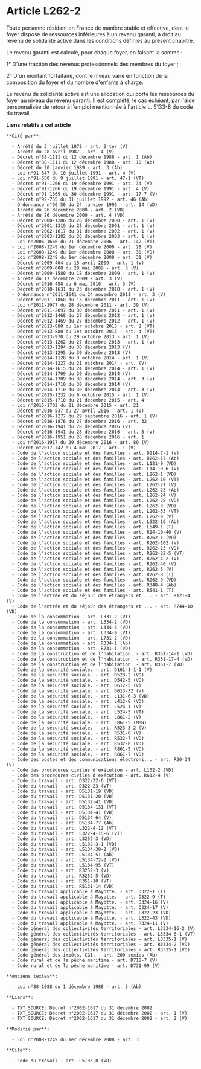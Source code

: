 # Article L262-2

Toute personne résidant en France de manière stable et effective, dont le foyer dispose de ressources inférieures à un revenu
garanti, a droit au revenu de solidarité active dans les conditions définies au présent chapitre. 

Le revenu garanti est calculé, pour chaque foyer, en faisant la somme : 

1° D'une fraction des revenus professionnels des membres du foyer ; 

2° D'un montant forfaitaire, dont le niveau varie en fonction de la composition du foyer et du nombre d'enfants à charge. 

Le revenu de solidarité active est une allocation qui porte les ressources du foyer au niveau du revenu garanti. Il est
complété, le cas échéant, par l'aide personnalisée de retour à l'emploi mentionnée à l'article L. 5133-8 du code du travail.

**Liens relatifs à cet article**

	**Cité par**:

	  - Arrêté du 3 juillet 1978 - art. 2 ter (V)
	  - Arrêté du 28 avril 1987 - art. 4 (V)
	  - Décret n°88-1111 du 12 décembre 1988 - art. 1 (Ab)
	  - Décret n°88-1111 du 12 décembre 1988 - art. 10 (Ab)
	  - Décret du 20 janvier 1989 - art. 3 (Ab)
	  - Loi n°91-647 du 10 juillet 1991 - art. 4 (V)
	  - Loi n°91-650 du 9 juillet 1991 - art. 47-1 (VT)
	  - Décret n°91-1266 du 19 décembre 1991 - art. 34 (V)
	  - Décret n°91-1266 du 19 décembre 1991 - art. 4 (V)
	  - Décret n°91-1369 du 30 décembre 1991 - art. 17-7 (V)
	  - Décret n°92-755 du 31 juillet 1992 - art. 46 (Ab)
	  - Ordonnance n°96-50 du 24 janvier 1996 - art. 14 (VD)
	  - Arrêté du 26 décembre 2000 - art. 2 (VD)
	  - Arrêté du 26 décembre 2000 - art. 4 (VD)
	  - Décret n°2000-1286 du 26 décembre 2000 - art. 1 (V)
	  - Décret n°2001-1319 du 28 décembre 2001 - art. 1 (V)
	  - Décret n°2002-1617 du 31 décembre 2002 - art. 1 (V)
	  - Décret n°2003-1282 du 26 décembre 2003 - art. 1 (V)
	  - Loi n°2006-1666 du 21 décembre 2006 - art. 142 (VT)
	  - Loi n°2008-1249 du 1er décembre 2008 - art. 28 (V)
	  - Loi n°2008-1249 du 1er décembre 2008 - art. 30 (VD)
	  - Loi n°2008-1249 du 1er décembre 2008 - art. 31 (V)
	  - Décret n°2009-404 du 15 avril 2009 - art. 1 (V)
	  - Décret n°2009-608 du 29 mai 2009 - art. 3 (V)
	  - Décret n°2009-1580 du 18 décembre 2009 - art. 1 (V)
	  - Arrêté du 17 décembre 2009 - art. 3 (V)
	  - Décret n°2010-458 du 6 mai 2010 - art. 3 (V)
	  - Décret n°2010-1631 du 23 décembre 2010 - art. 1 (V)
	  - Ordonnance n°2011-1641 du 24 novembre 2011 - art. 3 (V)
	  - Décret n°2011-1868 du 13 décembre 2011 - art. 1 (V)
	  - Loi n°2011-1977 du 28 décembre 2011 - art. 39 (V)
	  - Décret n°2011-2097 du 30 décembre 2011 - art. 1 (V)
	  - Décret n°2012-1468 du 27 décembre 2012 - art. 1 (V)
	  - Décret n°2012-1469 du 27 décembre 2012 - art. 1 (V)
	  - Décret n°2013-880 du 1er octobre 2013 - art. 2 (VT)
	  - Décret n°2013-880 du 1er octobre 2013 - art. 4 (VT)
	  - Décret n°2013-970 du 29 octobre 2013 - art. 1 (V)
	  - Décret n°2013-1262 du 27 décembre 2013 - art. 1 (V)
	  - Décret n°2013-1294 du 30 décembre 2013 (V)
	  - Décret n°2013-1295 du 30 décembre 2013 (V)
	  - Décret n°2014-1128 du 3 octobre 2014 - art. 1 (V)
	  - Décret n°2014-1227 du 21 octobre 2014 - art. (V)
	  - Décret n°2014-1615 du 24 décembre 2014 - art. 1 (V)
	  - Décret n°2014-1709 du 30 décembre 2014 (V)
	  - Décret n°2014-1709 du 30 décembre 2014 - art. 3 (V)
	  - Décret n°2014-1710 du 30 décembre 2014 (V)
	  - Décret n°2014-1710 du 30 décembre 2014 - art. 3 (V)
	  - Décret n°2015-1232 du 6 octobre 2015 - art. 1 (V)
	  - Décret n°2015-1710 du 21 décembre 2015 - art. 4
	  - Loi n°2015-1702 du 21 décembre 2015 - art. 21
	  - Décret n°2016-537 du 27 avril 2016 - art. 1 (V)
	  - Décret n°2016-1277 du 29 septembre 2016 - art. 1 (V)
	  - Décret n°2016-1876 du 27 décembre 2016 - art. 32
	  - Décret n°2016-1941 du 28 décembre 2016 (V)
	  - Décret n°2016-1941 du 28 décembre 2016 - art. 3 (V)
	  - Décret n°2016-1951 du 28 décembre 2016 - art. 1
	  - Loi n°2016-1917 du 29 décembre 2016 - art. 89 (V)
	  - Décret n°2017-742 du 4 mai 2017 - art. 1 (V)
	  - Code de l'action sociale et des familles - art. D214-7-1 (V)
	  - Code de l'action sociale et des familles - art. D262-17 (Ab)
	  - Code de l'action sociale et des familles - art. L121-9 (VD)
	  - Code de l'action sociale et des familles - art. L14-10-6 (V)
	  - Code de l'action sociale et des familles - art. L262-1 (VD)
	  - Code de l'action sociale et des familles - art. L262-10 (VT)
	  - Code de l'action sociale et des familles - art. L262-21 (V)
	  - Code de l'action sociale et des familles - art. L262-23 (Ab)
	  - Code de l'action sociale et des familles - art. L262-24 (V)
	  - Code de l'action sociale et des familles - art. L262-28 (VD)
	  - Code de l'action sociale et des familles - art. L262-3 (VD)
	  - Code de l'action sociale et des familles - art. L262-53 (VT)
	  - Code de l'action sociale et des familles - art. L262-9 (V)
	  - Code de l'action sociale et des familles - art. L522-16 (Ab)
	  - Code de l'action sociale et des familles - art. L549-1 (T)
	  - Code de l'action sociale et des familles - art. R14-10-40 (V)
	  - Code de l'action sociale et des familles - art. R262-1 (VD)
	  - Code de l'action sociale et des familles - art. R262-102 (V)
	  - Code de l'action sociale et des familles - art. R262-13 (VD)
	  - Code de l'action sociale et des familles - art. R262-22-5 (VT)
	  - Code de l'action sociale et des familles - art. R262-4-2 (V)
	  - Code de l'action sociale et des familles - art. R262-40 (V)
	  - Code de l'action sociale et des familles - art. R262-5 (V)
	  - Code de l'action sociale et des familles - art. R262-8 (T)
	  - Code de l'action sociale et des familles - art. R262-9 (VD)
	  - Code de l'action sociale et des familles - art. R348-4 (Ab)
	  - Code de l'action sociale et des familles - art. R541-1 (T)
	  - Code de l'entrée et du séjour des étrangers et ... - art. R121-4 (V)
	  - Code de l'entrée et du séjour des étrangers et ... - art. R744-10 (VD)
	  - Code de la consommation - art. L331-2 (VT)
	  - Code de la consommation - art. L334-2 (VD)
	  - Code de la consommation - art. L334-5 (VD)
	  - Code de la consommation - art. L334-9 (VT)
	  - Code de la consommation - art. L731-2 (VD)
	  - Code de la consommation - art. R334-1 (Ab)
	  - Code de la consommation - art. R731-1 (VD)
	  - Code de la construction et de l'habitation. - art. R351-14-1 (VD)
	  - Code de la construction et de l'habitation. - art. R351-17-4 (VD)
	  - Code de la construction et de l'habitation. - art. R351-7 (VD)
	  - Code de la sécurité sociale. - art. D161-1-1-1 (V)
	  - Code de la sécurité sociale. - art. D523-2 (VD)
	  - Code de la sécurité sociale. - art. D542-5 (VD)
	  - Code de la sécurité sociale. - art. D612-5 (V)
	  - Code de la sécurité sociale. - art. D613-32 (V)
	  - Code de la sécurité sociale. - art. L131-6-3 (VD)
	  - Code de la sécurité sociale. - art. L412-8 (VD)
	  - Code de la sécurité sociale. - art. L524-1 (V)
	  - Code de la sécurité sociale. - art. L524-5 (VT)
	  - Code de la sécurité sociale. - art. L861-2 (V)
	  - Code de la sécurité sociale. - art. L861-5 (MMN)
	  - Code de la sécurité sociale. - art. R523-3-2 (V)
	  - Code de la sécurité sociale. - art. R531-6 (V)
	  - Code de la sécurité sociale. - art. R532-7 (VD)
	  - Code de la sécurité sociale. - art. R532-8 (VD)
	  - Code de la sécurité sociale. - art. R861-5 (VD)
	  - Code de la sécurité sociale. - art. R861-7 (VD)
	  - Code des postes et des communications électroni... - art. R20-34 (V)
	  - Code des procédures civiles d'exécution - art. L162-2 (VD)
	  - Code des procédures civiles d'exécution - art. R612-4 (V)
	  - Code du travail - art. D322-22-6 (VT)
	  - Code du travail - art. D322-23 (VT)
	  - Code du travail - art. D5131-19 (VD)
	  - Code du travail - art. D5131-20 (VD)
	  - Code du travail - art. D5132-41 (VD)
	  - Code du travail - art. D5134-131 (VT)
	  - Code du travail - art. D5134-41 (VD)
	  - Code du travail - art. D5134-64 (V)
	  - Code du travail - art. D5134-77 (Ab)
	  - Code du travail - art. L322-4-12 (VT)
	  - Code du travail - art. L322-4-15-6 (VT)
	  - Code du travail - art. L3252-3 (VD)
	  - Code du travail - art. L5132-3-1 (VD)
	  - Code du travail - art. L5134-30-2 (VD)
	  - Code du travail - art. L5134-51 (Ab)
	  - Code du travail - art. L5134-72-2 (VD)
	  - Code du travail - art. L5134-95 (VT)
	  - Code du travail - art. R3252-3 (V)
	  - Code du travail - art. R3252-5 (VD)
	  - Code du travail - art. R351-10 (VT)
	  - Code du travail - art. R5131-14 (VD)
	  - Code du travail applicable à Mayotte. - art. D322-1 (T)
	  - Code du travail applicable à Mayotte. - art. D322-9 (T)
	  - Code du travail applicable à Mayotte. - art. D324-16 (V)
	  - Code du travail applicable à Mayotte. - art. D324-17 (V)
	  - Code du travail applicable à Mayotte. - art. L322-23 (VD)
	  - Code du travail applicable à Mayotte. - art. L322-43 (VD)
	  - Code du travail applicable à Mayotte. - art. R324-11 (V)
	  - Code général des collectivités territoriales - art. L3334-16-2 (V)
	  - Code général des collectivités territoriales - art. L3334-6-1 (VT)
	  - Code général des collectivités territoriales - art. L3335-1 (V)
	  - Code général des collectivités territoriales - art. R3334-2 (VD)
	  - Code général des collectivités territoriales - art. R3335-1 (VD)
	  - Code général des impôts, CGI. - art. 200 sexies (Ab)
	  - Code rural et de la pêche maritime - art. D718-7 (V)
	  - Code rural et de la pêche maritime - art. D731-99 (V)

	**Anciens textes**:

	  - Loi n°88-1088 du 1 décembre 1988 - art. 3 (Ab)

	**Liens**:

	  - TXT_SOURCE: Décret n°2002-1617 du 31 décembre 2002
	  - TXT_SOURCE: Décret n°2002-1617 du 31 décembre 2002 - art. 1 (V)
	  - TXT_SOURCE: Décret n°2002-1617 du 31 décembre 2002 - art. 2 (V)

	**Modifié par**:

	  - Loi n°2008-1249 du 1er décembre 2008 - art. 3

	**Cite**:

	  - Code du travail - art. L5133-8 (VD)
